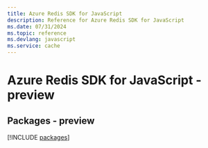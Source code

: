 ```yaml
---
title: Azure Redis SDK for JavaScript
description: Reference for Azure Redis SDK for JavaScript
ms.date: 07/31/2024
ms.topic: reference
ms.devlang: javascript
ms.service: cache
---
```

# Azure Redis SDK for JavaScript - preview
## Packages - preview
[!INCLUDE [packages](redis-index.md)]